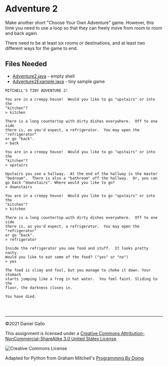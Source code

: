 # Adventure 2


Make another short "Choose Your Own Adventure" game. However, this
time you need to use a loop so that they can freely move from room to
room and back again.


There need to be at least six rooms or destinations, and at least two
different ways for the game to end.


## Files Needed


* [Adventure2.java](examples/Adventure2.java) - empty shell
 * [Adventure2Example.java](examples/Adventure2Example.java) - tiny sample game




```
MITCHELL'S TINY ADVENTURE 2!

You are in a creepy house!  Would you like to go "upstairs" or into the
"kitchen"?
> kitchen

There is a long countertop with dirty dishes everywhere.  Off to one side
there is, as you'd expect, a refrigerator.  You may open the "refrigerator"
or go "back".
> back

You are in a creepy house!  Would you like to go "upstairs" or into the
"kitchen"?
> upstairs

Upstairs you see a hallway.  At the end of the hallway is the master
"bedroom".  There is also a "bathroom" off the hallway.  Or, you can
go back "downstairs". Where would you like to go?
> downstairs

You are in a creepy house!  Would you like to go "upstairs" or into the
"kitchen"?
> kitchen

There is a long countertop with dirty dishes everywhere.  Off to one side
there is, as you'd expect, a refrigerator.  You may open the "refrigerator"
or go "back".
> refrigerator

Inside the refrigerator you see food and stuff.  It looks pretty nasty.
Would you like to eat some of the food? ("yes" or "no")
> yes

The food is slimy and foul, but you manage to choke it down. Your stomach
starts jumping like a frog in hot water.  You feel faint. Sliding to the
floor, the darkness closes in.

You have died.

```


```



```



---


©2021 Daniel Gallo


This assignment is licensed under a
[Creative Commons Attribution-NonCommercial-ShareAlike 3.0 United States License](https://creativecommons.org/licenses/by-nc-sa/3.0/us/deed.en_US).  

![Creative Commons License](images/by-nc-sa.png)





Adapted for Python from Graham Mitchell's [Programming By Doing](https://programmingbydoing.com/)